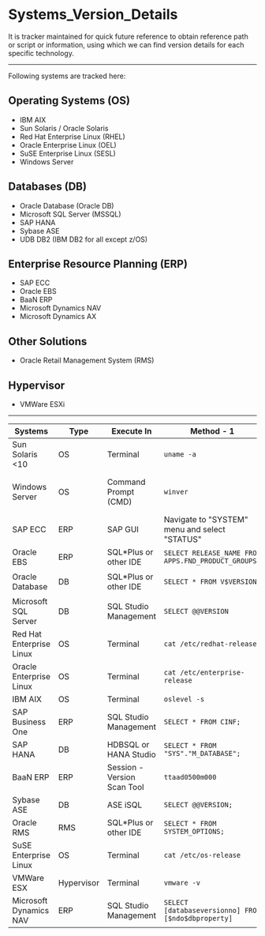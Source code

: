 # Systems_Version_Details

It is tracker maintained for quick future reference to obtain reference path or script or information, using which we can find version details for each specific technology.

---

Following systems are tracked here:

## Operating Systems (OS)

- IBM AIX
- Sun Solaris / Oracle Solaris
- Red Hat Enterprise Linux (RHEL)
- Oracle Enterprise Linux (OEL)
- SuSE Enterprise Linux (SESL)
- Windows Server

## Databases (DB)

- Oracle Database (Oracle DB)
- Microsoft SQL Server (MSSQL)
- SAP HANA
- Sybase ASE
- UDB DB2 (IBM DB2 for all except z/OS)

## Enterprise Resource Planning (ERP)

- SAP ECC
- Oracle EBS
- BaaN ERP
- Microsoft Dynamics NAV
- Microsoft Dynamics AX

## Other Solutions

- Oracle Retail Management System (RMS)

## Hypervisor

- VMWare ESXi

---

| Systems                  	| Type       	| Execute In                  	| Method - 1                                        	| Method - 2                                                 	|
|--------------------------	|------------	|-----------------------------	|---------------------------------------------------	|------------------------------------------------------------	|
| Sun Solaris <10          	| OS         	| Terminal                    	| ```uname -a```                                    	| ```cat /etc/release```                                           	|
| Windows Server           	| OS         	| Command Prompt (CMD)        	| ```winver```                                            	| ```systeminfo \| findstr /B /C:"OS Name" /C:"OS Version"``` 	|
| SAP ECC                  	| ERP        	| SAP GUI                     	| Navigate to "SYSTEM" menu and select "STATUS"     	|                                                            	|
| Oracle EBS               	| ERP        	| SQL*Plus or other IDE       	| ```SELECT RELEASE_NAME FROM APPS.FND_PRODUCT_GROUPS;``` 	|                                                            	|
| Oracle Database          	| DB         	| SQL*Plus or other IDE       	| ```SELECT * FROM V$VERSION;```                           	| ```SELECT version FROM V$INSTANCE;```                            	|
| Microsoft SQL Server     	| DB         	| SQL Studio Management       	| ```SELECT @@VERSION```                     	|                                                            	|
| Red Hat Enterprise Linux 	| OS         	| Terminal                    	| ```cat /etc/redhat-release```                           	|                                                            	|
| Oracle Enterprise Linux  	| OS         	| Terminal                    	| ```cat /etc/enterprise-release```                     	| ```/etc/oracle-release```                                        	|
| IBM AIX                  	| OS         	| Terminal                    	| ```oslevel -s```                                         	| ```oslevel -sq```                                                	|
| SAP Business One         	| ERP        	| SQL Studio Management       	| ```SELECT * FROM CINF;```                                	| ```SELECT * FROM SINF;```                                        	|
| SAP HANA                 	| DB         	| HDBSQL or HANA Studio       	| ```SELECT * FROM "SYS"."M_DATABASE";```                  	|                                                            	|
| BaaN ERP                 	| ERP        	| Session - Version Scan Tool 	| ```ttaad0500m000```                                     	|                                                            	|
| Sybase ASE               	| DB         	| ASE iSQL                    	| ```SELECT @@VERSION;```                               	|                                                            	|
| Oracle RMS               	| RMS        	| SQL*Plus or other IDE       	| ```SELECT * FROM SYSTEM_OPTIONS;```                     	|                                                            	|
| SuSE Enterprise Linux    	| OS         	| Terminal                    	| ```cat /etc/os-release```                                	| ``` cat /etc/SuSE-release```                                       	|
| VMWare ESX               	| Hypervisor 	| Terminal                    	| ```vmware -v```                                      	|                                                            	|
| Microsoft Dynamics NAV   	| ERP        	| SQL Studio Management       	| ```SELECT [databaseversionno] FROM [$ndo$dbproperty]```  	|                                                            	|
